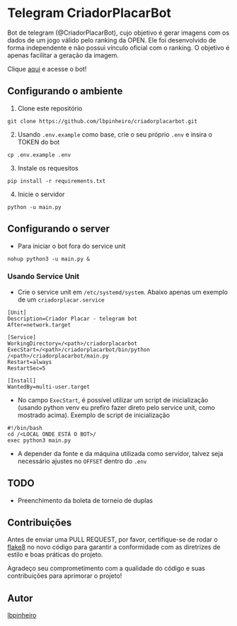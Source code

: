 # Telegram CriadorPlacarBot

Bot de telegram (@CriadorPlacarBot), cujo objetivo é gerar imagens com os dados de um jogo válido pelo ranking da OPEN. Ele foi desenvolvido de forma independente e não possui vínculo oficial com o ranking. O objetivo é apenas facilitar a geração da imagem.

Clique [aqui](http://t.me/CriadorPlacarBot) e acesse o bot!

## Configurando o ambiente

1. Clone este repositório

```
git clone https://github.com/lbpinheiro/criadorplacarbot.git
```

2. Usando `.env.example` como base, crie o seu próprio `.env` e insira o TOKEN do bot

```
cp .env.example .env
```

3. Instale os requesitos

```
pip install -r requirements.txt
```

4. Inicie o servidor

```
python -u main.py
```

## Configurando o server

- Para iniciar o bot fora do service unit

```
nohup python3 -u main.py &
```

### Usando Service Unit

- Crie o service unit em `/etc/systemd/system`. Abaixo apenas um exemplo de um `criadorplacar.service`

```
[Unit]
Description=Criador Placar - telegram bot
After=network.target

[Service]
WorkingDirectory=/<path>/criadorplacarbot
ExecStart=/<path>/criadorplacarbot/bin/python /<path>/criadorplacarbot/main.py
Restart=always
RestartSec=5

[Install]
WantedBy=multi-user.target
```

- No campo `ExecStart`, é possível utilizar um script de inicialização (usando python venv eu prefiro fazer direto pelo service unit, como mostrado acima). Exemplo de script de inicialização

```
#!/bin/bash
cd /<LOCAL ONDE ESTÁ O BOT>/
exec python3 main.py
```

- A depender da fonte e da máquina utilizada como servidor, talvez seja necessário ajustes no `OFFSET` dentro do `.env`

## TODO

- Preenchimento da boleta de torneio de duplas

## Contribuições

Antes de enviar uma PULL REQUEST, por favor, certifique-se de rodar o [flake8](https://flake8.pycqa.org/en/latest/) no novo código para garantir a conformidade com as diretrizes de estilo e boas práticas do projeto.

Agradeço seu comprometimento com a qualidade do código e suas contribuições para aprimorar o projeto!

## Autor

[lbpinheiro](https://github.com/lbpinheiro)
